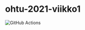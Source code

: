 # ohtu-2021-viikko1

![GitHub Actions](https://github.com/melxi/ohtu-2021-viikko1/workflows/Java%20CI%20with%20Gradle/badge.svg)